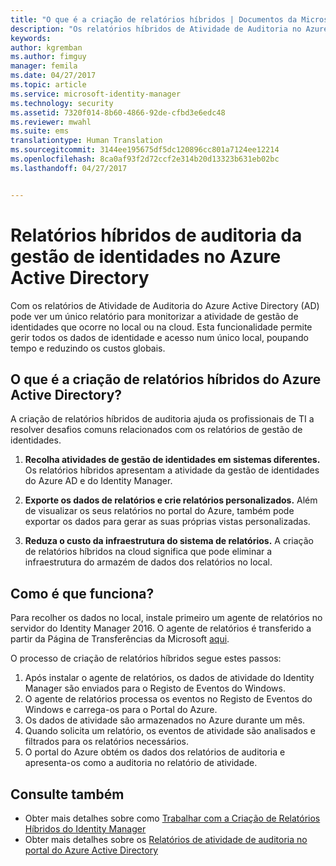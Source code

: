```yaml
---
title: "O que é a criação de relatórios híbridos | Documentos da Microsoft"
description: "Os relatórios híbridos de Atividade de Auditoria no Azure Active Directory permitem-lhe ver eventos auditados na cloud e no local."
keywords: 
author: kgremban
ms.author: fimguy
manager: femila
ms.date: 04/27/2017
ms.topic: article
ms.service: microsoft-identity-manager
ms.technology: security
ms.assetid: 7320f014-8b60-4866-92de-cfbd3e6edc48
ms.reviewer: mwahl
ms.suite: ems
translationtype: Human Translation
ms.sourcegitcommit: 3144ee195675df5dc120896cc801a7124ee12214
ms.openlocfilehash: 8ca0af93f2d72ccf2e314b20d13323b631eb02bc
ms.lasthandoff: 04/27/2017


---
```


# <a name="hybrid-identity-management-audit-reports-in-azure-active-directory"></a>Relatórios híbridos de auditoria da gestão de identidades no Azure Active Directory
Com os relatórios de Atividade de Auditoria do Azure Active Directory (AD) pode ver um único relatório para monitorizar a atividade de gestão de identidades que ocorre no local ou na cloud. Esta funcionalidade permite gerir todos os dados de identidade e acesso num único local, poupando tempo e reduzindo os custos globais.

## <a name="what-is-azure-active-directory-hybrid-reporting"></a>O que é a criação de relatórios híbridos do Azure Active Directory?
A criação de relatórios híbridos de auditoria ajuda os profissionais de TI a resolver desafios comuns relacionados com os relatórios de gestão de identidades.

1. **Recolha atividades de gestão de identidades em sistemas diferentes.** Os relatórios híbridos apresentam a atividade da gestão de identidades do Azure AD e do Identity Manager.

2. **Exporte os dados de relatórios e crie relatórios personalizados.** Além de visualizar os seus relatórios no portal do Azure, também pode exportar os dados para gerar as suas próprias vistas personalizadas.

3. **Reduza o custo da infraestrutura do sistema de relatórios.** A criação de relatórios híbridos na cloud significa que pode eliminar a infraestrutura do armazém de dados dos relatórios no local.

## <a name="how-does-it-work"></a>Como é que funciona?

Para recolher os dados no local, instale primeiro um agente de relatórios no servidor do Identity Manager 2016. O agente de relatórios é transferido a partir da Página de Transferências da Microsoft [aqui](https://www.microsoft.com/en-us/download/details.aspx?id=####/).

O processo de criação de relatórios híbridos segue estes passos:
1. Após instalar o agente de relatórios, os dados de atividade do Identity Manager são enviados para o Registo de Eventos do Windows.
2. O agente de relatórios processa os eventos no Registo de Eventos do Windows e carrega-os para o Portal do Azure.
3. Os dados de atividade são armazenados no Azure durante um mês.
4. Quando solicita um relatório, os eventos de atividade são analisados e filtrados para os relatórios necessários.
5. O portal do Azure obtém os dados dos relatórios de auditoria e apresenta-os como a auditoria no relatório de atividade.

## <a name="see-also"></a>Consulte também
- Obter mais detalhes sobre como [Trabalhar com a Criação de Relatórios Híbridos do Identity Manager](/microsoft-identity-manager/deploy-use/working-with-identity-manager-hybrid-reporting)
- Obter mais detalhes sobre os [Relatórios de atividade de auditoria no portal do Azure Active Directory](https://docs.microsoft.com/en-us/azure/active-directory/active-directory-reporting-activity-audit-logs)

